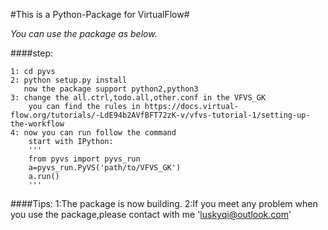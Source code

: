 #This is a Python-Package for VirtualFlow#


*You can use the package as below.*


####step:


    1: cd pyvs
    2: python setup.py install
       now the package support python2,python3
    3: change the all.ctrl,todo.all,other.conf in the VFVS_GK
        you can find the rules in https://docs.virtual-flow.org/tutorials/-LdE94b2AVfBFT72zK-v/vfvs-tutorial-1/setting-up-the-workflow
    4: now you can run follow the command
        start with IPython:
        '''
        from pyvs import pyvs_run
        a=pyvs_run.PyVS('path/to/VFVS_GK')
        a.run()
        '''
####Tips:
    1:The package is now building.
    2:If you meet any problem when you use the package,please contact with me 'luskyqi@outlook.com'
